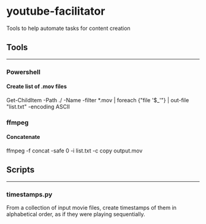 # youtube-facilitator
Tools to help automate tasks for content creation

## Tools
----------
### Powershell
#### Create list of .mov files
Get-ChildItem -Path ./ -Name -filter *.mov | foreach {"file '$_'"} | out-file "list.txt" -encoding ASCII

### ffmpeg
#### Concatenate
ffmpeg -f concat -safe 0 -i list.txt -c copy output.mov

## Scripts
----------
### timestamps.py
From a collection of input movie files, create timestamps of them in alphabetical order, as if they were playing sequentially.
